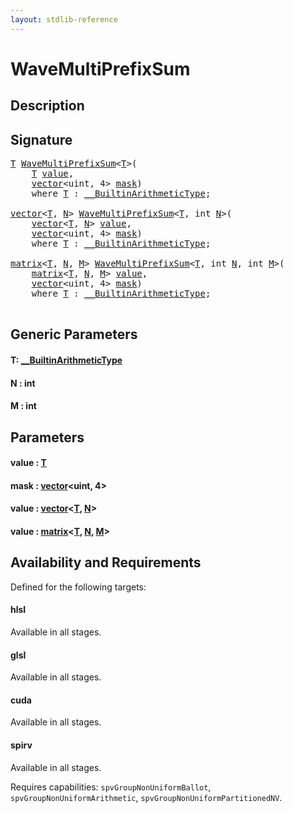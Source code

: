 ```yaml
---
layout: stdlib-reference
---
```


# WaveMultiPrefixSum

## Description





## Signature 

<pre>
<a href="wavemultiprefixsum-049f.html#typeparam-T" class="code_type">T</a> <a href="wavemultiprefixsum-049f.html">WaveMultiPrefixSum</a>&lt;<a href="wavemultiprefixsum-049f.html#typeparam-T" class="code_type">T</a>&gt;(
    <a href="wavemultiprefixsum-049f.html#typeparam-T" class="code_type">T</a> <a href="wavemultiprefixsum-049f.html#decl-value" class="code_param">value</a>,
    <a href="../types/vector/index.html" class="code_type">vector</a>&lt;<span class="code_keyword">uint</span>, 4&gt; <a href="wavemultiprefixsum-049f.html#decl-mask" class="code_param">mask</a>)
    <span class='code_keyword'>where</span> <a href="wavemultiprefixsum-049f.html#typeparam-T" class="code_type">T</a> : <a href="../interfaces/0_builtinarithmetictype-029j/index.html" class="code_type">__BuiltinArithmeticType</a>;

<a href="../types/vector/index.html" class="code_type">vector</a>&lt;<a href="wavemultiprefixsum-049f.html#typeparam-T" class="code_type">T</a>, <a href="wavemultiprefixsum-049f.html#decl-N" class="code_var">N</a>&gt; <a href="wavemultiprefixsum-049f.html">WaveMultiPrefixSum</a>&lt;<a href="wavemultiprefixsum-049f.html#typeparam-T" class="code_type">T</a>, <span class="code_keyword">int</span> <a href="wavemultiprefixsum-049f.html#decl-N" class="code_var">N</a>&gt;(
    <a href="../types/vector/index.html" class="code_type">vector</a>&lt;<a href="wavemultiprefixsum-049f.html#typeparam-T" class="code_type">T</a>, <a href="wavemultiprefixsum-049f.html#decl-N" class="code_var">N</a>&gt; <a href="wavemultiprefixsum-049f.html#decl-value" class="code_param">value</a>,
    <a href="../types/vector/index.html" class="code_type">vector</a>&lt;<span class="code_keyword">uint</span>, 4&gt; <a href="wavemultiprefixsum-049f.html#decl-mask" class="code_param">mask</a>)
    <span class='code_keyword'>where</span> <a href="wavemultiprefixsum-049f.html#typeparam-T" class="code_type">T</a> : <a href="../interfaces/0_builtinarithmetictype-029j/index.html" class="code_type">__BuiltinArithmeticType</a>;

<a href="../types/matrix/index.html" class="code_type">matrix</a>&lt;<a href="wavemultiprefixsum-049f.html#typeparam-T" class="code_type">T</a>, <a href="wavemultiprefixsum-049f.html#decl-N" class="code_var">N</a>, <a href="wavemultiprefixsum-049f.html#decl-M" class="code_var">M</a>&gt; <a href="wavemultiprefixsum-049f.html">WaveMultiPrefixSum</a>&lt;<a href="wavemultiprefixsum-049f.html#typeparam-T" class="code_type">T</a>, <span class="code_keyword">int</span> <a href="wavemultiprefixsum-049f.html#decl-N" class="code_var">N</a>, <span class="code_keyword">int</span> <a href="wavemultiprefixsum-049f.html#decl-M" class="code_var">M</a>&gt;(
    <a href="../types/matrix/index.html" class="code_type">matrix</a>&lt;<a href="wavemultiprefixsum-049f.html#typeparam-T" class="code_type">T</a>, <a href="wavemultiprefixsum-049f.html#decl-N" class="code_var">N</a>, <a href="wavemultiprefixsum-049f.html#decl-M" class="code_var">M</a>&gt; <a href="wavemultiprefixsum-049f.html#decl-value" class="code_param">value</a>,
    <a href="../types/vector/index.html" class="code_type">vector</a>&lt;<span class="code_keyword">uint</span>, 4&gt; <a href="wavemultiprefixsum-049f.html#decl-mask" class="code_param">mask</a>)
    <span class='code_keyword'>where</span> <a href="wavemultiprefixsum-049f.html#typeparam-T" class="code_type">T</a> : <a href="../interfaces/0_builtinarithmetictype-029j/index.html" class="code_type">__BuiltinArithmeticType</a>;

</pre>

## Generic Parameters

####  <a id="typeparam-T"></a>T: [\_\_BuiltinArithmeticType](../interfaces/0_builtinarithmetictype-029j/index.html)
####  <a id="decl-N"></a>N  : int
####  <a id="decl-M"></a>M  : int

## Parameters

####  <a id="decl-value"></a>value  : [T](wavemultiprefixsum-049f.html#typeparam-T)
####  <a id="decl-mask"></a>mask  : [vector](../types/vector/index.html)\<uint, 4\>
####  <a id="decl-value"></a>value  : [vector](../types/vector/index.html)\<[T](../types/vector/index.html#typeparam-T), [N](../types/vector/index.html#decl-N)\>
####  <a id="decl-value"></a>value  : [matrix](../types/matrix/index.html)\<[T](../types/matrix/t-0.html), [N](../types/matrix/index.html#decl-N), [M](../types/matrix/index.html#decl-M)\>

## Availability and Requirements

Defined for the following targets:

#### hlsl
Available in all stages.

#### glsl
Available in all stages.

#### cuda
Available in all stages.

#### spirv
Available in all stages.

Requires capabilities: `spvGroupNonUniformBallot`, `spvGroupNonUniformArithmetic`, `spvGroupNonUniformPartitionedNV`.


